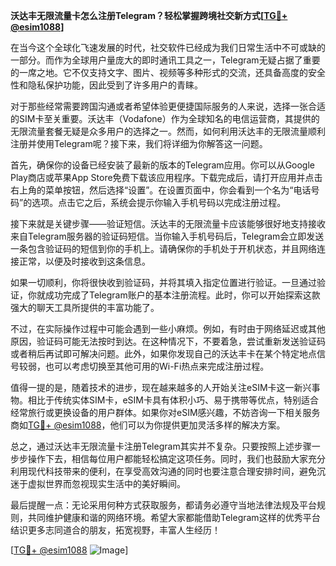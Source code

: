 **沃达丰无限流量卡怎么注册Telegram？轻松掌握跨境社交新方式[[TG💪+ @esim1088](https://t.me/s/esim1088)]**

在当今这个全球化飞速发展的时代，社交软件已经成为我们日常生活中不可或缺的一部分。而作为全球用户量庞大的即时通讯工具之一，Telegram无疑占据了重要的一席之地。它不仅支持文字、图片、视频等多种形式的交流，还具备高度的安全性和隐私保护功能，因此受到了许多用户的青睐。

对于那些经常需要跨国沟通或者希望体验更便捷国际服务的人来说，选择一张合适的SIM卡至关重要。沃达丰（Vodafone）作为全球知名的电信运营商，其提供的无限流量套餐无疑是众多用户的选择之一。然而，如何利用沃达丰的无限流量顺利注册并使用Telegram呢？接下来，我们将详细为你解答这一问题。

首先，确保你的设备已经安装了最新的版本的Telegram应用。你可以从Google Play商店或苹果App Store免费下载该应用程序。下载完成后，请打开应用并点击右上角的菜单按钮，然后选择“设置”。在设置页面中，你会看到一个名为“电话号码”的选项。点击它之后，系统会提示你输入手机号码以完成注册过程。

接下来就是关键步骤——验证短信。沃达丰的无限流量卡应该能够很好地支持接收来自Telegram服务器的验证码短信。当你输入手机号码后，Telegram会立即发送一条包含验证码的短信到你的手机上。请确保你的手机处于开机状态，并且网络连接正常，以便及时接收到这条信息。

如果一切顺利，你将很快收到验证码，并将其填入指定位置进行验证。一旦通过验证，你就成功完成了Telegram账户的基本注册流程。此时，你可以开始探索这款强大的聊天工具所提供的丰富功能了。

不过，在实际操作过程中可能会遇到一些小麻烦。例如，有时由于网络延迟或其他原因，验证码可能无法按时到达。在这种情况下，不要着急，尝试重新发送验证码或者稍后再试即可解决问题。此外，如果你发现自己的沃达丰卡在某个特定地点信号较弱，也可以考虑切换至其他可用的Wi-Fi热点来完成注册过程。

值得一提的是，随着技术的进步，现在越来越多的人开始关注eSIM卡这一新兴事物。相比于传统实体SIM卡，eSIM卡具有体积小巧、易于携带等优点，特别适合经常旅行或更换设备的用户群体。如果你对eSIM感兴趣，不妨咨询一下相关服务商如[TG💪+ @esim1088](https://t.me/s/esim1088)，他们可以为你提供更加灵活多样的解决方案。

总之，通过沃达丰无限流量卡注册Telegram其实并不复杂。只要按照上述步骤一步步操作下去，相信每位用户都能轻松搞定这项任务。同时，我们也鼓励大家充分利用现代科技带来的便利，在享受高效沟通的同时也要注意合理安排时间，避免沉迷于虚拟世界而忽视现实生活中的美好瞬间。

最后提醒一点：无论采用何种方式获取服务，都请务必遵守当地法律法规及平台规则，共同维护健康和谐的网络环境。希望大家都能借助Telegram这样的优秀平台结识更多志同道合的朋友，拓宽视野，丰富人生经历！

[[TG💪+ @esim1088](https://t.me/s/esim1088) ![Image](https://i.postimg.cc/4NQfJmqS/Snipaste-2025-05-13-00-14-12.png)]